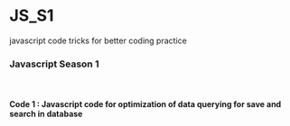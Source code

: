 # JS_S1
javascript code tricks for better coding practice

<h3>Javascript Season 1</h3> <br>
<h4>Code 1 : Javascript code for optimization of data querying for save and search in database </h4>
